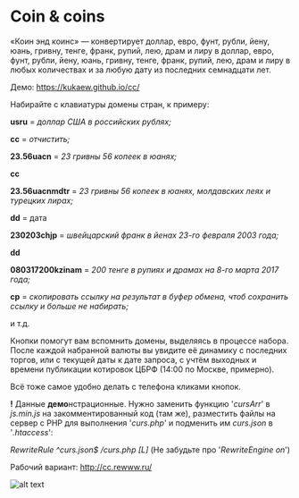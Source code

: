 # Coin & coins
«Коин энд коинс» — конвертирует доллар, евро, фунт, рубли, йену, юань, гривну, тенге, франк, рупий, лею, драм и лиру в доллар, евро, фунт, рубли, йену, юань, гривну, тенге, франк, рупий, лею, драм и лиру в любых количествах и за любую дату из последних семнадцати лет.

Демо: https://kukaew.github.io/cc/

Набирайте с клавиатуры домены стран, к примеру: 

  **usru** = *доллар США в российских рублях;*
  
  **cc** = *отчистить;*
  
  **23.56uacn** = *23 гривны 56 копеек в юанях;*
  
  **сс**
  
  **23.56uacnmdtr** = *23 гривны 56 копеек в юанях, молдавских леях и турецких лирах;*
  
  **dd** = дата
  
  **230203chjp** = *швейцарский франк в йенах 23-го февраля 2003 года;*
  
  **dd**
  
  **080317200kzinam** = *200 тенге в рупиях и драмах на 8-го марта 2017 года;*
  
  **cp** = *скопировать ссылку на результат в буфер обмена, чтоб сохранить ссылку и больше не набирать;*
  
  и т.д.
  
Кнопки помогут вам вспомнить домены, выделяясь в процессе набора. После каждой набранной валюты вы увидите её динамику с последних торгов, или с текущей даты к дате запроса, с учтём выходных и времени публикации котировок ЦБРФ (14:00 по Москве, примерно).
  
Всё тоже самое удобно делать с телефона кликами кнопок.

**!** Данные **демо**нстрационные. Нужно заменить функцию '*cursArr*' в *js.min.js* на закомментированный код (там же), разместить файлы на сервер с PHP для выполнения '*curs.php*' и подменить им *curs.json* в '*.htaccess*':

 *RewriteRule ^curs\.json$ /curs.php [L]* (Не забудьте про '*RewriteEngine on*')

Рабочий вариант: http://cc.rewww.ru/

![alt text](https://raw.githubusercontent.com/kukaew/cv/master/cover.png)
